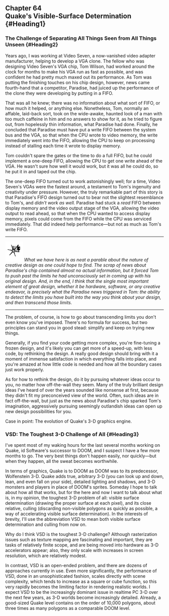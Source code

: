 Chapter 64\
 Quake's Visible-Surface Determination {#Heading1}
--------------------------------------

### The Challenge of Separating All Things Seen from All Things Unseen {#Heading2}

Years ago, I was working at Video Seven, a now-vanished video adapter
manufacturer, helping to develop a VGA clone. The fellow who was
designing Video Seven's VGA chip, Tom Wilson, had worked around the
clock for months to make his VGA run as fast as possible, and was
confident he had pretty much maxed out its performance. As Tom was
putting the finishing touches on his chip design, however, news came
fourth-hand that a competitor, Paradise, had juiced up the performance
of the clone they were developing by putting in a FIFO.

That was all he knew; there was no information about what sort of FIFO,
or how much it helped, or anything else. Nonetheless, Tom, normally an
affable, laid-back sort, took on the wide-awake, haunted look of a man
with too much caffeine in him and no answers to show for it, as he tried
to figure out, from hopelessly thin information, what Paradise had done.
Finally, he concluded that Paradise must have put a write FIFO between
the system bus and the VGA, so that when the CPU wrote to video memory,
the write immediately went into the FIFO, allowing the CPU to keep on
processing instead of stalling each time it wrote to display memory.

Tom couldn't spare the gates or the time to do a full FIFO, but he could
implement a one-deep FIFO, allowing the CPU to get one write ahead of
the VGA. He wasn't sure how well it would work, but it was all he could
do, so he put it in and taped out the chip.

The one-deep FIFO turned out to work astonishingly well; for a time,
Video Seven's VGAs were the fastest around, a testament to Tom's
ingenuity and creativity under pressure. However, the truly remarkable
part of this story is that Paradise's FIFO design turned out to bear not
the slightest resemblance to Tom's, and *didn't work as well.* Paradise
had stuck a *read* FIFO between display memory and the video output
stage of the VGA, allowing the video output to read ahead, so that when
the CPU wanted to access display memory, pixels could come from the FIFO
while the CPU was serviced immediately. That did indeed help
performance—but not as much as Tom's write FIFO.

  ------------------- ---------------------------------------------------------------------------------------------------------------------------------------------------------------------------------------------------------------------------------------------------------------------------------------------------------------------------------------------------------------------------------------------------------------------------------------------------------------------------------------------------------------------------------------------------------------------------------------------------------------------------------
  ![](images/i.jpg)   *What we have here is as neat a parable about the nature of creative design as one could hope to find. The scrap of news about Paradise's chip contained almost no actual information, but it forced Tom to push past the limits he had unconsciously set in coming up with his original design. And, in the end, I think that the single most important element of great design, whether it be hardware, software, or any creative endeavor, is precisely what the Paradise news triggered in Tom: the ability to detect the limits you have built into the way you think about your design, and then transcend those limits.*
  ------------------- ---------------------------------------------------------------------------------------------------------------------------------------------------------------------------------------------------------------------------------------------------------------------------------------------------------------------------------------------------------------------------------------------------------------------------------------------------------------------------------------------------------------------------------------------------------------------------------------------------------------------------------

The problem, of course, is how to go about transcending limits you don't
even know you've imposed. There's no formula for success, but two
principles can stand you in good stead: simplify and keep on trying new
things.

Generally, if you find your code getting more complex, you're
fine-tuning a frozen design, and it's likely you can get more of a
speed-up, with less code, by rethinking the design. A really good design
should bring with it a moment of immense satisfaction in which
everything falls into place, and you're amazed at how little code is
needed and how all the boundary cases just work properly.

As for how to rethink the design, do it by pursuing whatever ideas occur
to you, no matter how off-the-wall they seem. Many of the truly
brilliant design ideas I've heard of over the years sounded like
nonsense at first, because they didn't fit my preconceived view of the
world. Often, such ideas are in fact off-the-wall, but just as the news
about Paradise's chip sparked Tom's imagination, aggressively pursuing
seemingly outlandish ideas can open up new design possibilities for you.

Case in point: The evolution of Quake's 3-D graphics engine.

### VSD: The Toughest 3-D Challenge of All {#Heading3}

I've spent most of my waking hours for the last several months working
on Quake, id Software's successor to DOOM, and I suspect I have a few
more months to go. The very best things don't happen easily, nor
quickly—but when they happen, all the sweat becomes worthwhile.

In terms of graphics, Quake is to DOOM as DOOM was to its predecessor,
Wolfenstein 3-D. Quake adds true, arbitrary 3-D (you can look up and
down, lean, and even fall on your side), detailed lighting and shadows,
and 3-D monsters and players in place of DOOM's sprites. Someday I hope
to talk about how all that works, but for the here and now I want to
talk about what is, in my opinion, the toughest 3-D problem of all:
visible surface determination (drawing the proper surface at each
pixel), and its close relative, culling (discarding non-visible polygons
as quickly as possible, a way of accelerating visible surface
determination). In the interests of brevity, I'll use the abbreviation
VSD to mean both visible surface determination and culling from now on.

Why do I think VSD is the toughest 3-D challenge? Although rasterization
issues such as texture mapping are fascinating and important, they are
tasks of relatively finite scope, and are being moved into hardware as
3-D accelerators appear; also, they only scale with increases in screen
resolution, which are relatively modest.

In contrast, VSD is an open-ended problem, and there are dozens of
approaches currently in use. Even more significantly, the performance of
VSD, done in an unsophisticated fashion, scales directly with scene
complexity, which tends to increase as a square or cube function, so
this very rapidly becomes the limiting factor in rendering realistic
worlds. I expect VSD to be the increasingly dominant issue in realtime
PC 3-D over the next few years, as 3-D worlds become increasingly
detailed. Already, a good-sized Quake level contains on the order of
10,000 polygons, about three times as many polygons as a comparable DOOM
level.
